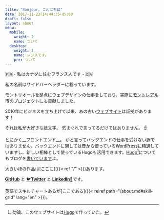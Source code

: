 ```yaml
---
title: "Bonjour, こんにちは"
date: 2017-11-23T14:44:35-05:00
draft: false
layout: about
menu:
  mobile:
    weight: 2
    name: ついて
  desktop: 
    weight: 1
    name: レジスです。
    pre: ついて
---
```



🇫🇷・私はカナダに住むフランス人です・🇨🇦

私の名前は<span class="desktop-inline">サイドバー</span><span class="mobile-inline tablet-inline">ヘッダー</span>に載っています。

モントリオールを拠点にウェブデザインの仕事をしており、実際に[モントレアル](/ja/project_tags/mtl/)市のプロジェクトにも貢献しました。

2010年にビジネスを立ち上げて以来、あの古い[ウェブサイト](https://2011.regisphilibert.com/)は証拠があります！

それは私が大好きな絵文字。
気まぐれで言ってるだけではありません。&nbsp;☝️

とにかく__フロントエンド__。
かと言ってバックエンドの仕事を受けない訳ではありません。バックエンドに関しては昔から使っている[WordPress](/project_tags/wordpress)に精通していますし、新しい相棒として使っているHugoも活用できます。[Hugo](http://gohugo.io/)[^1]についてもブログを[書いています](/tags/hugo)よ。

大きいほの作品は[ここに]({{< ref "/" >}})あります。

<span class="black-color">[__GitHub__](https://github.com/regisphilibert "ギットハブ")</span> と <span class="twitter-color">[🐦__Twitter__](https://twitter.com/regisphilibert "ツイッター")</span> と <span class="black-color">[__LinkedIn__🚾](https://www.linkedin.com/in/regisphilibert "リンクトイン")</span>です。

英語でスキルチャートあるが[ここである]({{< relref path="/about.md#skill-grid" lang="en" >}})。

[^1]: 勿論、このウェブサイトは[Hugo](http://gohugo.io/)で作っていた。